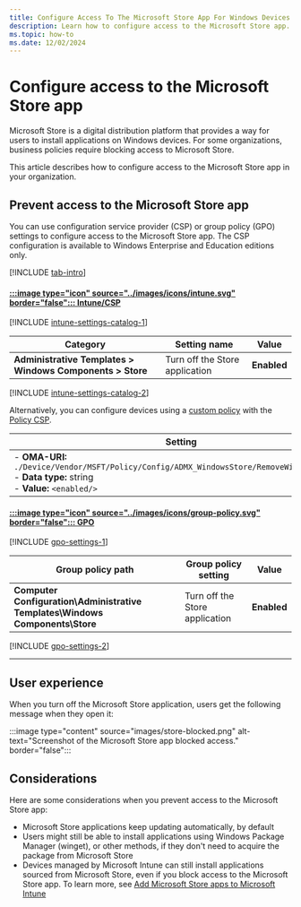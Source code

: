 ```yaml
---
title: Configure Access To The Microsoft Store App For Windows Devices
description: Learn how to configure access to the Microsoft Store app.
ms.topic: how-to
ms.date: 12/02/2024
---
```


# Configure access to the Microsoft Store app

Microsoft Store is a digital distribution platform that provides a way for users to install applications on Windows devices. For some organizations, business policies require blocking access to Microsoft Store.

This article describes how to configure access to the Microsoft Store app in your organization.

## Prevent access to the Microsoft Store app

You can use configuration service provider (CSP) or group policy (GPO) settings to configure access to the Microsoft Store app. The CSP configuration is available to Windows Enterprise and Education editions only.

[!INCLUDE [tab-intro](../../../includes/configure/tab-intro.md)]

#### [:::image type="icon" source="../images/icons/intune.svg" border="false"::: **Intune/CSP**](#tab/intune)

[!INCLUDE [intune-settings-catalog-1](../../../includes/configure/intune-settings-catalog-1.md)]

| Category | Setting name | Value |
|--|--|--|
| **Administrative Templates > Windows Components > Store** | Turn off the Store application| **Enabled**|

[!INCLUDE [intune-settings-catalog-2](../../../includes/configure/intune-settings-catalog-2.md)]

Alternatively, you can configure devices using a [custom policy][INT-1] with the [Policy CSP][CSP-1].

| Setting |
|--|
|- **OMA-URI:** `./Device/Vendor/MSFT/Policy/Config/ADMX_WindowsStore/RemoveWindowsStore_2`<br>- **Data type:** string<br>- **Value:** `<enabled/>`|

#### [:::image type="icon" source="../images/icons/group-policy.svg" border="false"::: **GPO**](#tab/gpo)

[!INCLUDE [gpo-settings-1](../../../includes/configure/gpo-settings-1.md)]

| Group policy path | Group policy setting | Value |
| - | - | - |
| **Computer Configuration\Administrative Templates\Windows Components\Store** | Turn off the Store application| **Enabled**|

[!INCLUDE [gpo-settings-2](../../../includes/configure/gpo-settings-2.md)]

---

## User experience

When you turn off the Microsoft Store application, users get the following message when they open it:

:::image type="content" source="images/store-blocked.png" alt-text="Screenshot of the Microsoft Store app blocked access." border="false":::

## Considerations

Here are some considerations when you prevent access to the Microsoft Store app:

- Microsoft Store applications keep updating automatically, by default
- Users might still be able to install applications using Windows Package Manager (winget), or other methods, if they don't need to acquire the package from Microsoft Store
- Devices managed by Microsoft Intune can still install applications sourced from Microsoft Store, even if you block access to the Microsoft Store app. To learn more, see [Add Microsoft Store apps to Microsoft Intune][INT-2]

<!--links-->

[CSP-1]: /windows/client-management/mdm/policy-csp-admx-windowsstore
[INT-1]: /mem/intune/configuration/settings-catalog
[INT-2]: /mem/intune/apps/store-apps-microsoft
